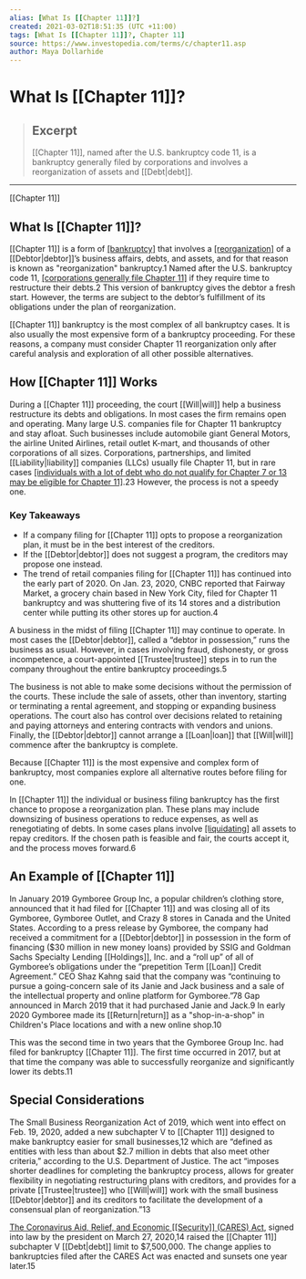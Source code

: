 ```yaml
---
alias: [What Is [[Chapter 11]]?]
created: 2021-03-02T18:51:35 (UTC +11:00)
tags: [What Is [[Chapter 11]]?, Chapter 11]
source: https://www.investopedia.com/terms/c/chapter11.asp
author: Maya Dollarhide
---
```


# What Is [[Chapter 11]]?

> ## Excerpt
> [[Chapter 11]], named after the U.S. bankruptcy code 11, is a bankruptcy generally filed by corporations and involves a reorganization of assets and [[Debt|debt]].

---

[[Chapter 11]]
## What Is [[Chapter 11]]?

[[Chapter 11]] is a form of [[bankruptcy]](https://www.investopedia.com/video/play/bankruptcy/) that involves a [[reorganization]](https://www.investopedia.com/terms/r/reorganization.asp) of a [[Debtor|debtor]]’s business affairs, debts, and assets, and for that reason is known as "reorganization" bankruptcy.1 Named after the U.S. bankruptcy code 11, [[corporations generally file Chapter 11]](https://www.investopedia.com/articles/01/120501.asp) if they require time to restructure their debts.2 This version of bankruptcy gives the debtor a fresh start. However, the terms are subject to the debtor’s fulfillment of its obligations under the plan of reorganization.

[[Chapter 11]] bankruptcy is the most complex of all bankruptcy cases. It is also usually the most expensive form of a bankruptcy proceeding. For these reasons, a company must consider Chapter 11 reorganization only after careful analysis and exploration of all other possible alternatives.

## How [[Chapter 11]] Works

During a [[Chapter 11]] proceeding, the court [[Will|will]] help a business restructure its debts and obligations. In most cases the firm remains open and operating. Many large U.S. companies file for Chapter 11 bankruptcy and stay afloat. Such businesses include automobile giant General Motors, the airline United Airlines, retail outlet K-mart, and thousands of other corporations of all sizes. Corporations, partnerships, and limited [[Liability|liability]] companies (LLCs) usually file Chapter 11, but in rare cases [[individuals with a lot of debt who do not qualify for Chapter 7 or 13 may be eligible for Chapter 11]](https://www.investopedia.com/ask/answers/061815/what-are-differences-between-chapter-11-and-chapter-13-bankruptcy.asp).23 However, the process is not a speedy one.

### Key Takeaways

-   If a company filing for [[Chapter 11]] opts to propose a reorganization plan, it must be in the best interest of the creditors.
-   If the [[Debtor|debtor]] does not suggest a program, the creditors may propose one instead.
-   The trend of retail companies filing for [[Chapter 11]] has continued into the early part of 2020. On Jan. 23, 2020, CNBC reported that Fairway Market, a grocery chain based in New York City, filed for Chapter 11 bankruptcy and was shuttering five of its 14 stores and a distribution center while putting its other stores up for auction.4

A business in the midst of filing [[Chapter 11]] may continue to operate. In most cases the [[Debtor|debtor]], called a “debtor in possession,” runs the business as usual. However, in cases involving fraud, dishonesty, or gross incompetence, a court-appointed [[Trustee|trustee]] steps in to run the company throughout the entire bankruptcy proceedings.5

The business is not able to make some decisions without the permission of the courts. These include the sale of assets, other than inventory, starting or terminating a rental agreement, and stopping or expanding business operations. The court also has control over decisions related to retaining and paying attorneys and entering contracts with vendors and unions. Finally, the [[Debtor|debtor]] cannot arrange a [[Loan|loan]] that [[Will|will]] commence after the bankruptcy is complete.

Because [[Chapter 11]] is the most expensive and complex form of bankruptcy, most companies explore all alternative routes before filing for one.

In [[Chapter 11]] the individual or business filing bankruptcy has the first chance to propose a reorganization plan. These plans may include downsizing of business operations to reduce expenses, as well as renegotiating of debts. In some cases plans involve [[liquidating]](https://www.investopedia.com/terms/l/[[Liquidate|liquidate]].asp) all assets to repay creditors. If the chosen path is feasible and fair, the courts accept it, and the process moves forward.6

## An Example of [[Chapter 11]]

In January 2019 Gymboree Group Inc, a popular children’s clothing store, announced that it had filed for [[Chapter 11]] and was closing all of its Gymboree, Gymboree Outlet, and Crazy 8 stores in Canada and the United States. According to a press release by Gymboree, the company had received a commitment for a [[Debtor|debtor]] in possession in the form of financing ($30 million in new money loans) provided by SSIG and Goldman Sachs Specialty Lending [[Holdings]], Inc. and a “roll up” of all of Gymboree’s obligations under the “prepetition Term [[Loan]] Credit Agreement.” CEO Shaz Kahng said that the company was “continuing to pursue a going-concern sale of its Janie and Jack business and a sale of the intellectual property and online platform for Gymboree.”78 Gap announced in March 2019 that it had purchased Janie and Jack.9 In early 2020 Gymboree made its [[Return|return]] as a "shop-in-a-shop" in Children's Place locations and with a new online shop.10

This was the second time in two years that the Gymboree Group Inc. had filed for bankruptcy [[Chapter 11]]. The first time occurred in 2017, but at that time the company was able to successfully reorganize and significantly lower its debts.11

## Special Considerations

The Small Business Reorganization Act of 2019, which went into effect on Feb. 19, 2020, added a new subchapter V to [[Chapter 11]] designed to make bankruptcy easier for small businesses,12 which are “defined as entities with less than about $2.7 million in debts that also meet other criteria,” according to the U.S. Department of Justice. The act “imposes shorter deadlines for completing the bankruptcy process, allows for greater flexibility in negotiating restructuring plans with creditors, and provides for a private [[Trustee|trustee]] who [[Will|will]] work with the small business [[Debtor|debtor]] and its creditors to facilitate the development of a consensual plan of reorganization.”13 

[The Coronavirus Aid, Relief, and Economic [[Security]] (CARES) Act](https://www.investopedia.com/coronavirus-aid-relief-and-economic-security-cares-act-4800707), signed into law by the president on March 27, 2020,14 raised the [[Chapter 11]] subchapter V [[Debt|debt]] limit to $7,500,000. The change applies to bankruptcies filed after the CARES Act was enacted and sunsets one year later.15
